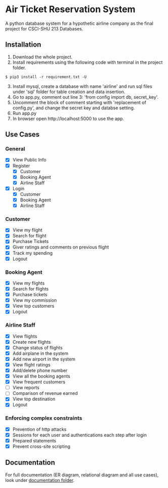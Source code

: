 # Air Ticket Reservation System 
A python database system for a hypothetic airline company as the final project for CSCI-SHU 213 Databases.


## Installation
1. Download the whole project.
2. Install requirements using the following code with terminal in the project folder.
```
$ pip3 install -r requirement.txt -U
```
3. Install mysql, create a database with name 'airline' and run sql files under 'sql' folder for table creation and data insertion.
4. Go to app.py, comment out line 3: 'from config import db, secret_key'.
5. Uncomment the block of comment starting with 'replacement of config.py', and change the secret key and databse setting.
6. Run app.py
7. In browser open http://localhost:5000 to use the app.

## Use Cases
### General
- [x] View Public Info
- [x] Register
  - [x] Customer
  - [x] Booking Agent
  - [x] Airline Staff

- [x] Login
  - [x] Customer
  - [x] Booking Agent
  - [x] Airline Staff
### Customer
- [x] View my flight
- [x] Search for flight
- [x] Purchase Tickets
- [x] Giver ratings and comments on previous flight
- [x] Track my spending
- [x] Logout
### Booking Agent
- [x] View my flights
- [x] Search for flights
- [x] Purchase tickets
- [x] View my commission
- [x] View top customers
- [x] Logout
### Airline Staff
- [x] View flights
- [x] Create new flights
- [x] Change status of flights
- [x] Add airplane in the system
- [x] Add new airport in the system
- [x] View flight ratings
- [x] Add/delete phone number
- [x] View all the booking agents
- [x] View frequent customers
- [ ] View reports
- [ ] Comparison of revenue earned
- [x] View top destination
- [x] Logout
### Enforcing complex constraints
- [x] Prevention of http attacks
- [x] Sessions for each user and authentications each step after login
- [x] Prepared statements
- [x] Prevent cross-site scripting

## Documentation
For full documentation (ER diagram, relational diagram and all use cases), look under [documentation folder](/documentation).
